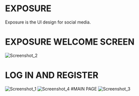 
# EXPOSURE

Exposure is the UI design for social media. 
# EXPOSURE WELCOME SCREEN 
![Screenshot_2](https://user-images.githubusercontent.com/42704413/111066833-1a0d2600-84d2-11eb-8d06-05816826e841.png)
# LOG IN AND REGISTER
![Screenshot_1](https://user-images.githubusercontent.com/42704413/111066829-19748f80-84d2-11eb-9072-4a34d51ef24a.png)
![Screenshot_4](https://user-images.githubusercontent.com/42704413/111066836-1b3e5300-84d2-11eb-94a0-c30e8eaebf54.png)
#MAIN PAGE
![Screenshot_3](https://user-images.githubusercontent.com/42704413/111066834-1aa5bc80-84d2-11eb-8a3c-7dc9087543ed.png)
